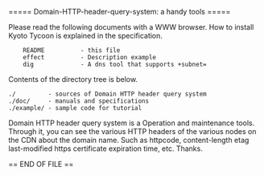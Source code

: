 
===== Domain-HTTP-header-query-system: a handy tools =====

Please read the following documents with a WWW browser.
How to install Kyoto Tycoon is explained in the specification.

        README          - this file                       
        effect          - Description example             
        dig             - A dns tool that supports +subnet=   

Contents of the directory tree is below.

    ./         - sources of Domain HTTP header query system 
    ./doc/     - manuals and specifications 
    ./example/ - sample code for tutorial


Domain HTTP header query system is a Operation and maintenance tools.
Through it, you can see the various HTTP headers of the various nodes on the CDN about the domain name.
Such as httpcode, content-length etag last-modified https certificate expiration time, etc.
Thanks.

== END OF FILE ==
